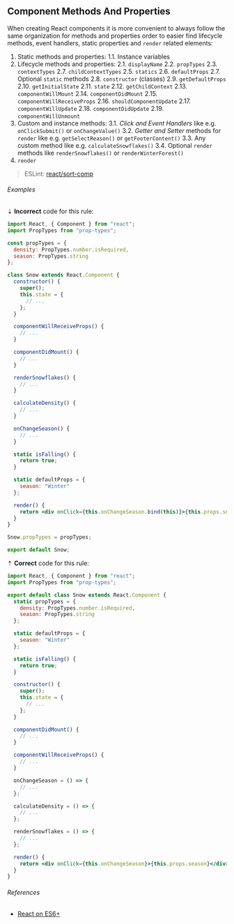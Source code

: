 ## Component Methods And Properties

When creating React components it is more convenient to always follow the same organization for methods and properties order to easier find lifecycle methods, event handlers, static properties and `render` related elements:

1. Static methods and properties:
   1.1. Instance variables
2. Lifecycle methods and properties:
   2.1. `displayName`
   2.2. `propTypes`
   2.3. `contextTypes`
   2.7. `childContextTypes`
   2.5. `statics`
   2.6. `defaultProps`
   2.7. Optional `static` methods
   2.8. `constructor` (classes)
   2.9. `getDefaultProps`
   2.10. `getInitialState`
   2.11. `state`
   2.12. `getChildContext`
   2.13. `componentWillMount`
   2.14. `componentDidMount`
   2.15. `componentWillReceiveProps`
   2.16. `shouldComponentUpdate`
   2.17. `componentWillUpdate`
   2.18. `componentDidUpdate`
   2.19. `componentWillUnmount`
3. Custom and instance methods:
   3.1. _Click and Event Handlers_ like e.g. `onClickSubmit()` or `onChangeValue()`
   3.2. _Getter and Setter_ methods for `render` like e.g. `getSelectReason()` or `getFooterContent()`
   3.3. Any custom method like e.g. `calculateSnowflakes()`
   3.4. Optional `render` methods like `renderSnowflakes()` or `renderWinterForest()`
4. `render`

> ESLint: [react/sort-comp][eslint-react/sort-comp]

###### Examples

⇣ **Incorrect** code for this rule:

```jsx
import React, { Component } from "react";
import PropTypes from "prop-types";

const propTypes = {
  density: PropTypes.number.isRequired,
  season: PropTypes.string
};

class Snow extends React.Component {
  constructor() {
    super();
    this.state = {
      // ...
    };
  }

  componentWillReceiveProps() {
    // ...
  }

  componentDidMount() {
    // ...
  }

  renderSnowflakes() {
    // ...
  }

  calculateDensity() {
    // ...
  }

  onChangeSeason() {
    // ...
  }

  static isFalling() {
    return true;
  }

  static defaultProps = {
    season: "Winter"
  };

  render() {
    return <div onClick={this.onChangeSeason.bind(this)}>{this.props.season}</div>;
  }
}

Snow.propTypes = propTypes;

export default Snow;
```

⇡ **Correct** code for this rule:

```jsx
import React, { Component } from "react";
import PropTypes from "prop-types";

export default class Snow extends React.Component {
  static propTypes = {
    density: PropTypes.number.isRequired,
    season: PropTypes.string
  };

  static defaultProps = {
    season: "Winter"
  };

  static isFalling() {
    return true;
  }

  constructor() {
    super();
    this.state = {
      // ...
    };
  }

  componentDidMount() {
    // ...
  }

  componentWillReceiveProps() {
    // ...
  }

  onChangeSeason = () => {
    // ...
  };

  calculateDensity = () => {
    // ...
  };

  renderSnowflakes = () => {
    // ...
  };

  render() {
    return <div onClick={this.onChangeSeason}>{this.props.season}</div>;
  }
}
```

###### References

- [React on ES6+][ref-babel-react_es6_plus]

[eslint-react/sort-comp]: https://github.com/yannickcr/eslint-plugin-react/blob/master/docs/rules/sort-comp.md
[ref-babel-react_es6_plus]: https://babeljs.io/blog/2015/06/07/react-on-es6-plus#property-initializers

